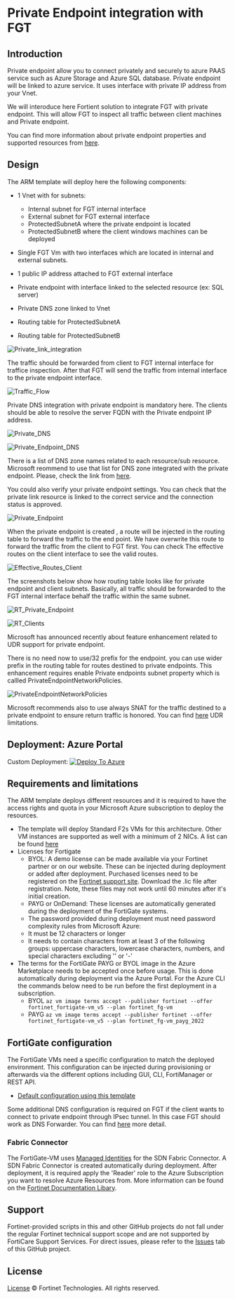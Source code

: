 # Private Endpoint integration with FGT

## Introduction

Private endpoint allow you to connect privately and securely to azure PAAS service such as Azure Storage and Azure SQL database.
Private endpoint will be linked to azure service. It uses interface with private IP address from your Vnet.

We will interoduce here Fortient solution to integrate FGT with private endpoint. 
This will allow FGT to inspect all traffic between client machines and Private endpoint.

You can find more information about private endpoint properties and supported resources from [here](https://docs.microsoft.com/en-us/azure/private-link/private-endpoint-overview).

## Design

The ARM template will deploy here the following components:

- 1 Vnet with for subnets:
  - Internal subnet for FGT internal interface 
  - External subnet for FGT external interface
  - ProtectedSubnetA where the private endpoint is located
  - ProtectedSubnetB where the client windows machines can be deployed 

- Single FGT Vm with two interfaces which are located in internal and external subnets.
- 1 public IP address attached to FGT external interface
- Private endpoint with interface linked to the selected resource (ex: SQL server)
- Private DNS zone linked to Vnet
- Routing table for ProtectedSubnetA
- Routing table for ProtectedSubnetB


![Private_link_integration](images/Azure_Private_link_Deployment_with_FGT.png)

The traffic should be forwarded from client to FGT internal interface for traffice inspection. 
After that FGT will send the traffic from internal interface to the private endpoint interface.

![Traffic_Flow](images/Azure_Private_link_Deployment_with_FGT_Traffic_Flow.png)

Private DNS integration with private endpoint is mandatory here. The clients should be able to resolve the server FQDN with the Private endpoint IP address.

![Private_DNS](images/Private_DNS_Zone.png)

![Private_Endpoint_DNS](images/Private_Endpoint_DNS_Record.png)

There is a list of DNS zone names related to each resource/sub resource. Microsoft reommend to use that list for DNS zone integrated with the private endpoint.
Please, check the link from [here](https://docs.microsoft.com/en-us/azure/private-link/private-endpoint-dns).

You could also verify your private endpoint settings. You can check that the private link resource is linked to the correct service and the connection status is approved.


![Private_Endpoint](images/Private_Endpoint.png)

When the private endpoint is created , a route will be injected in the routing table to forward the traffic to the end point. We have overwrite this route to forward the traffic from the client to FGT first. You can check The effective routes on the client interface to see the valid routes.

![Effective_Routes_Client](images/Effective_Routes_Client.png)

The screenshots below show how routing table looks like for private endpoint and client subnets. Basically, all traffic should be forwarded to the FGT internal interface behalf the traffic within the same subnet.

![RT_Private_Endpoint](images/RT_Private_Endpoint.png)


![RT_Clients](images/RT_Clients.png)

Microsoft has announced recently about feature enhancement related to UDR support for private endpoint.

There is no need now to use/32 prefix for the endpoint. 
you can use wider prefix in the routing table for routes destined to private endpoints. This enhancement requires enable Private endpoints subnet property which is callled PrivateEndpointNetworkPolicies.

![PrivateEndpointNetworkPolicies](images/PrivateEndpointNetworkPolicies.png)

Microsoft recommends also to use always SNAT for the traffic destined to a private endpoint to ensure return traffic is honored. You can find [here](https://docs.microsoft.com/en-us/azure/private-link/private-endpoint-overview) UDR limitations.


## Deployment: Azure Portal


Custom Deployment:
[![Deploy To Azure](https://raw.githubusercontent.com/Azure/azure-quickstart-templates/master/1-CONTRIBUTION-GUIDE/images/deploytoazure.svg?sanitize=true)](https://portal.azure.com/#create/Microsoft.Template/uri/https%3A%2F%2Fraw.githubusercontent.com%2Fyarafe%2FPrivate-Link%2Fmain%2Fazuredeploy.json)


## Requirements and limitations

The ARM template deploys different resources and it is required to have the access rights and quota in your Microsoft Azure subscription to deploy the resources.

- The template will deploy Standard F2s VMs for this architecture. Other VM instances are supported as well with a minimum of 2 NICs. A list can be found [here](https://docs.fortinet.com/document/fortigate-public-cloud/7.0.0/azure-administration-guide/562841/instance-type-support)
- Licenses for Fortigate
  - BYOL: A demo license can be made available via your Fortinet partner or on our website. These can be injected during deployment or added after deployment. Purchased licenses need to be registered on the [Fortinet support site](http://support.fortinet.com). Download the .lic file after registration. Note, these files may not work until 60 minutes after it's initial creation.
  - PAYG or OnDemand: These licenses are automatically generated during the deployment of the FortiGate systems.
  - The password provided during deployment must need password complexity rules from Microsoft Azure:
  - It must be 12 characters or longer
  - It needs to contain characters from at least 3 of the following groups: uppercase characters, lowercase characters, numbers, and special characters excluding '\' or '-'
- The terms for the FortiGate PAYG or BYOL image in the Azure Marketplace needs to be accepted once before usage. This is done automatically during deployment via the Azure Portal. For the Azure CLI the commands below need to be run before the first deployment in a subscription.
  - BYOL
`az vm image terms accept --publisher fortinet --offer fortinet_fortigate-vm_v5 --plan fortinet_fg-vm`
  - PAYG
`az vm image terms accept --publisher fortinet --offer fortinet_fortigate-vm_v5 --plan fortinet_fg-vm_payg_2022`

## FortiGate configuration

The FortiGate VMs need a specific configuration to match the deployed environment. This configuration can be injected during provisioning or afterwards via the different options including GUI, CLI, FortiManager or REST API.

- [Default configuration using this template](doc/config-provisioning.md)

Some additional DNS configuration is required on FGT if the client wants to connect to private endpoint through IPsec tunnel. In this case FGT should work as DNS Forwarder. You can find [here](doc/FGT-DNS-Forwarder.md)  more detail.

### Fabric Connector

The FortiGate-VM uses [Managed Identities](https://docs.microsoft.com/en-us/azure/active-directory/managed-identities-azure-resources/) for the SDN Fabric Connector. A SDN Fabric Connector is created automatically during deployment. After deployment, it is required apply the 'Reader' role to the Azure Subscription you want to resolve Azure Resources from. More information can be found on the [Fortinet Documentation Libary](https://docs.fortinet.com/vm/azure/fortigate/7.0/azure-administration-guide/7.0.0/236610/creating-a-fabric-connector-using-a-managed-identity).



## Support

Fortinet-provided scripts in this and other GitHub projects do not fall under the regular Fortinet technical support scope and are not supported by FortiCare Support Services.
For direct issues, please refer to the [Issues](https://github.com/40net-cloud/fortinet-azure-solutions/issues) tab of this GitHub project.

## License

[License](LICENSE) © Fortinet Technologies. All rights reserved.
